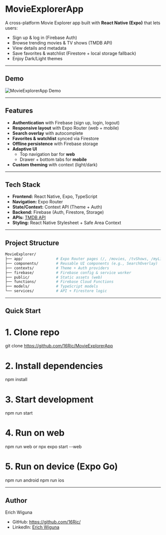 # MovieExplorerApp  

A cross-platform Movie Explorer app built with **React Native (Expo)** that lets users:  

- Sign up & log in (Firebase Auth)  
- Browse trending movies & TV shows (TMDB API)  
- View details and metadata  
- Save favorites & watchlist (Firestore + local storage fallback)    
- Enjoy Dark/Light themes  

---

## Demo

![MovieExplorerApp Demo](https://private-user-images.githubusercontent.com/111259015/493191909-fad52b63-cf52-4e3e-bf8c-d9ccb2a90202.gif)

---

## Features  

- **Authentication** with Firebase (sign up, login, logout)  
- **Responsive layout** with Expo Router (web + mobile)  
- **Search overlay** with autocomplete  
- **Favorites & watchlist** synced via Firestore  
- **Offline persistence** with Firebase storage  
- **Adaptive UI**  
  - Top navigation bar for **web**  
  - Drawer + bottom tabs for **mobile**  
- **Custom theming** with context (light/dark) 

---

## Tech Stack  

- **Frontend:** React Native, Expo, TypeScript  
- **Navigation:** Expo Router  
- **State/Context:** Context API (Theme + Auth)  
- **Backend:** Firebase (Auth, Firestore, Storage)  
- **APIs:** [TMDB API](https://www.themoviedb.org/documentation/api)  
- **Styling:** React Native Stylesheet + Safe Area Context  

---

## Project Structure  

```bash
MovieExplorer/
├── app/               # Expo Router pages (/, /movies, /tvShows, /myList, /settings, /login, /signup)
├── components/        # Reusable UI components (e.g., SearchOverlay)
├── contexts/          # Theme + Auth providers
├── firebase/          # Firebase config & service worker
├── public/            # Static assets (web)
├── functions/         # Firebase Cloud Functions
├── models/            # TypeScript models
└── services/          # API + Firestore logic
```

---

## Quick Start
# 1. Clone repo
git clone https://github.com/16Ric/MovieExplorerApp

# 2. Install dependencies
npm install

# 3. Start development
npm run start

# 4. Run on web
npm run web
or
npx expo start --web

# 5. Run on device (Expo Go)
npm run android
npm run ios

---

## Author

Erich Wiguna
- GitHub: https://github.com/16Ric/
- LinkedIn: [Erich Wiguna](https://www.linkedin.com/in/erich-wiguna-764b70333/)


